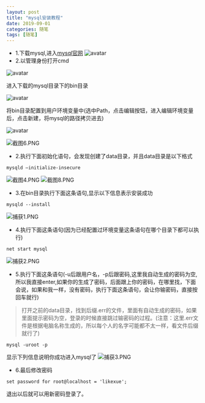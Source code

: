 ```yaml
---
layout: post
title: "mysql安装教程"
date: 2019-09-01
categories: 随笔
tags: [随笔]
---
```


+ 1.下载mysql,进入[mysql官网](https://dev.mysql.com/downloads/mysql/)
![avatar](https://upload-images.jianshu.io/upload_images/14088173-ebf83b0c93191145.png?imageMogr2/auto-orient/strip%7CimageView2/2/w/1240)
+ 2.以管理身份打开cmd

![avatar](https://upload-images.jianshu.io/upload_images/14088173-65ec8c70f4d784a3.png?imageMogr2/auto-orient/strip%7CimageView2/2/w/1240)

进入下载的mysql目录下的bin目录

![avatar](https://upload-images.jianshu.io/upload_images/14088173-773554636f673fb3.PNG?imageMogr2/auto-orient/strip%7CimageView2/2/w/1240)

将bin目录配置到用户环境变量中(选中Path，点击编辑按钮，进入编辑环境变量后，点击新建，将mysql的路径拷贝进去)

![avatar](https://upload-images.jianshu.io/upload_images/14088173-4432e46efa87a7a1.PNG?imageMogr2/auto-orient/strip%7CimageView2/2/w/1240)

![截图6.PNG](https://upload-images.jianshu.io/upload_images/14088173-b78f38697b5685ca.PNG?imageMogr2/auto-orient/strip%7CimageView2/2/w/1240)

+ 2.执行下面初始化语句，会发现创建了data目录，并且data目录是以下格式

```
mysqld –initialize-insecure
```

![截图4.PNG](https://upload-images.jianshu.io/upload_images/14088173-d5b9d243018b6aa7.PNG?imageMogr2/auto-orient/strip%7CimageView2/2/w/1240)
![截图8.PNG](https://upload-images.jianshu.io/upload_images/14088173-555acb84c7224276.PNG?imageMogr2/auto-orient/strip%7CimageView2/2/w/1240)
+ 3.在bin目录执行下面这条语句,显示以下信息表示安装成功

```
mysqld --install
```

![捕获1.PNG](https://upload-images.jianshu.io/upload_images/14088173-fbeaaaa33664f831.PNG?imageMogr2/auto-orient/strip%7CimageView2/2/w/1240)

+ 4.执行下面这条语句(因为已经配置过环境变量这条语句在哪个目录下都可以执行)

```
net start mysql
```

![捕获2.PNG](https://upload-images.jianshu.io/upload_images/14088173-0695586fa4c736e7.PNG?imageMogr2/auto-orient/strip%7CimageView2/2/w/1240)
+ 5.执行下面这条语句(-u后跟用户名，-p后跟密码,这里我自动生成的密码为空,所以我直接enter,如果你的生成了密码，后面跟上你的密码，在哪里找，下面会说，如果和我一样，没有密码，执行下面这条语句，会让你输密码，直接按回车就行)
>打开之前的data目录，找到后缀.err的文件，里面有自动生成的密码，如果里面提示密码为空，登录的时候直接跳过输密码的过程。(注意：这里.err文件是根据电脑名称生成的，所以每个人的名字可能都不太一样，看文件后缀就行了)

```
mysql -uroot -p
```

显示下列信息说明你成功进入mysql了
![捕获3.PNG](https://upload-images.jianshu.io/upload_images/14088173-410aa788c940a3de.PNG?imageMogr2/auto-orient/strip%7CimageView2/2/w/1240)
+ 6.最后修改密码

```mysql
set password for root@localhost = 'likexue';
```

退出以后就可以用新密码登录了。



